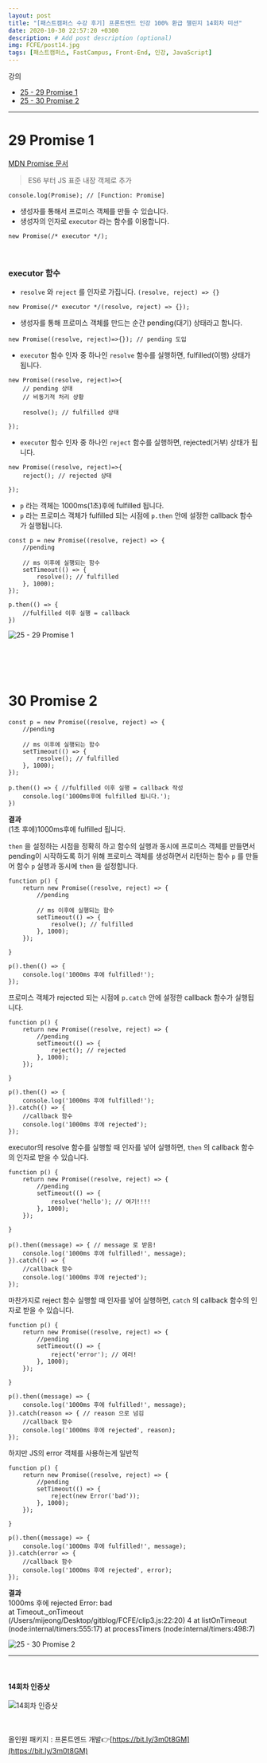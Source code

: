 ```yaml
---
layout: post
title: "[패스트캠퍼스 수강 후기] 프론트엔드 인강 100% 환급 챌린지 14회차 미션"
date: 2020-10-30 22:57:20 +0300
description: # Add post description (optional)
img: FCFE/post14.jpg
tags: [패스트캠퍼스, FastCampus, Front-End, 인강, JavaScript]
---
```


강의
- [25 - 29 Promise 1](#29-Promise-1)
- [25 - 30 Promise 2](#30-Promise-2)

*****

# 29 Promise 1

[MDN Promise 문서](https://developer.mozilla.org/ko/docs/Web/JavaScript/Reference/Global_Objects/Promise)
> ES6 부터 JS 표준 내장 객체로 추가

```
console.log(Promise); // [Function: Promise]
```

- 생성자를 통해서 프로미스 객체를 만들 수 있습니다.
- 생성자의 인자로 `executor` 라는 함수를 이용합니다.
```
new Promise(/* executor */);
```
<br>

### executor 함수
- `resolve` 와 `reject` 를 인자로 가집니다. `(resolve, reject) => {}`     

```
new Promise(/* executor */(resolve, reject) => {});
```


- 생성자를 통해 프로미스 객체를 만드는 순간 pending(대기) 상태라고 합니다.
     
```
new Promise((resolve, reject)=>{}); // pending 도입
```
     

- `executor` 함수 인자 중 하나인 `resolve` 함수를 실행하면, fulfilled(이행) 상태가 됩니다.     
   
```
new Promise((resolve, reject)=>{
    // pending 상태
    // 비동기적 처리 상황

    resolve(); // fulfilled 상태

}); 
```
     

   
- `executor` 함수 인자 중 하나인 `reject` 함수를 실행하면, rejected(거부) 상태가 됩니다.
     
```
new Promise((resolve, reject)=>{
    reject(); // rejected 상태

}); 
```
     
   
- `p` 라는 객체는 1000ms(1초)후에 fulfilled 됩니다.
- `p` 라는 프로미스 객체가 fulfilled 되는 시점에 `p.then` 안에 설정한 callback 함수가 실행됩니다.     
     
```
const p = new Promise((resolve, reject) => {
    //pending

    // ms 이후에 실행되는 함수
    setTimeout(() => { 
        resolve(); // fulfilled
    }, 1000);
});

p.then(() => { 
    //fulfilled 이후 실행 = callback
})
```


![25 - 29 Promise 1]({{site.baseurl}}/assets/img/FCFE/post14-1.png)
<br>
<br>
<br>
<br>
<br>

# 30 Promise 2

```
const p = new Promise((resolve, reject) => {
    //pending

    // ms 이후에 실행되는 함수
    setTimeout(() => { 
        resolve(); // fulfilled
    }, 1000);
});

p.then(() => { //fulfilled 이후 실행 = callback 작성
    console.log('1000ms후에 fulfilled 됩니다.');
})
```
     
**결과**      
(1초 후에)1000ms후에 fulfilled 됩니다.      
     
`then` 을 설정하는 시점을 정확히 하고 함수의 실행과 동시에 프로미스 객체를 만들면서 pending이 시작하도록 하기 위해 프로미스 객체를 생성하면서 리턴하는 함수 `p` 를 만들어 함수 `p` 실행과 동시에 `then` 을 설정합니다.

```
function p() {
    return new Promise((resolve, reject) => {
        //pending
    
        // ms 이후에 실행되는 함수
        setTimeout(() => { 
            resolve(); // fulfilled
        }, 1000);
    });

}

p().then(() => {
    console.log('1000ms 후에 fulfilled!');
});
```
   
프로미스 객체가 rejected 되는 시점에 `p.catch` 안에 설정한 callback 함수가 실행됩니다.
     
```
function p() {
    return new Promise((resolve, reject) => {
        //pending
        setTimeout(() => { 
            reject(); // rejected
        }, 1000);
    });

}

p().then(() => {
    console.log('1000ms 후에 fulfilled!');
}).catch(() => {
    //callback 함수
    console.log('1000ms 후에 rejected');
});
```
   
executor의 resolve 함수를 실행할 때 인자를 넣어 실행하면, `then` 의 callback 함수의 인자로 받을 수 있습니다.
     
```
function p() {
    return new Promise((resolve, reject) => {
        //pending
        setTimeout(() => { 
            resolve('hello'); // 여기!!!!
        }, 1000);
    });

}

p().then((message) => { // message 로 받음!
    console.log('1000ms 후에 fulfilled!', message);
}).catch(() => {
    //callback 함수
    console.log('1000ms 후에 rejected');
});
```

마찬가지로 reject 함수 실행할 때 인자를 넣어 실행하면, `catch` 의 callback 함수의 인자로 받을 수 있습니다.
      
```
function p() {
    return new Promise((resolve, reject) => {
        //pending
        setTimeout(() => { 
            reject('error'); // 에러!
        }, 1000);
    });

}

p().then((message) => {
    console.log('1000ms 후에 fulfilled!', message);
}).catch(reason => { // reason 으로 넘김
    //callback 함수
    console.log('1000ms 후에 rejected', reason);
});
```
   
하지만 JS의 error 객체를 사용하는게 일반적

```
function p() {
    return new Promise((resolve, reject) => {
        //pending
        setTimeout(() => { 
            reject(new Error('bad')); 
        }, 1000);
    });

}

p().then((message) => {
    console.log('1000ms 후에 fulfilled!', message);
}).catch(error => {
    //callback 함수
    console.log('1000ms 후에 rejected', error);
});
```
   
**결과**     
1000ms 후에 rejected Error: bad     
    at Timeout._onTimeout (/Users/mijeong/Desktop/gitblog/FCFE/clip3.js:22:20)
4    at listOnTimeout (node:internal/timers:555:17)
    at processTimers (node:internal/timers:498:7)
     
![25 - 30 Promise 2]({{site.baseurl}}/assets/img/FCFE/post14-2.png)

*****
<br>   

#### 14회차 인증샷
![14회차 인증샷]({{site.baseurl}}/assets/img/FCFE/post14.jpg)
<br>   
<br>   

올인원 패키지 : 프론트엔드 개발👉[https://bit.ly/3m0t8GM](https://bit.ly/3m0t8GM)